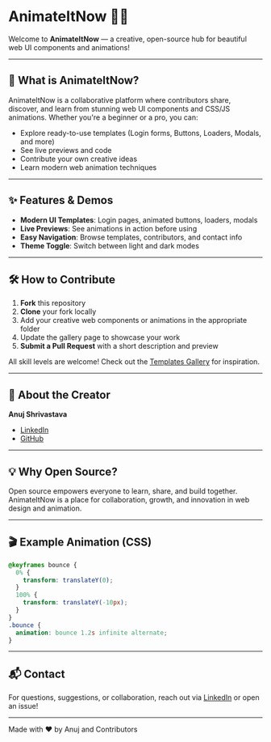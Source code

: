 # AnimateItNow 🚀✨

Welcome to **AnimateItNow** — a creative, open-source hub for beautiful web UI components and animations!

---

## 🌈 What is AnimateItNow?

AnimateItNow is a collaborative platform where contributors share, discover, and learn from stunning web UI components and CSS/JS animations. Whether you're a beginner or a pro, you can:

- Explore ready-to-use templates (Login forms, Buttons, Loaders, Modals, and more)
- See live previews and code
- Contribute your own creative ideas
- Learn modern web animation techniques

---

## ✨ Features & Demos

- **Modern UI Templates**: Login pages, animated buttons, loaders, modals
- **Live Previews**: See animations in action before using
- **Easy Navigation**: Browse templates, contributors, and contact info
- **Theme Toggle**: Switch between light and dark modes

---

## 🛠️ How to Contribute

1. **Fork** this repository
2. **Clone** your fork locally
3. Add your creative web components or animations in the appropriate folder
4. Update the gallery page to showcase your work
5. **Submit a Pull Request** with a short description and preview

All skill levels are welcome! Check out the [Templates Gallery](./templates.html) for inspiration.

---

## 👤 About the Creator

**Anuj Shrivastava**

- [LinkedIn](https://www.linkedin.com/in/anujshrivastava1/)
- [GitHub](https://github.com/AnujShrivastava01)

---

## 💡 Why Open Source?

Open source empowers everyone to learn, share, and build together. AnimateItNow is a place for collaboration, growth, and innovation in web design and animation.

---

## 🎬 Example Animation (CSS)

```css
@keyframes bounce {
  0% {
    transform: translateY(0);
  }
  100% {
    transform: translateY(-10px);
  }
}
.bounce {
  animation: bounce 1.2s infinite alternate;
}
```

---

## 📬 Contact

For questions, suggestions, or collaboration, reach out via [LinkedIn](https://www.linkedin.com/in/anujshrivastava1/) or open an issue!

---

Made with ❤️ by Anuj and Contributors
